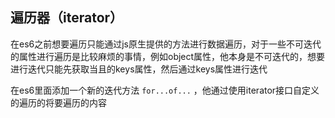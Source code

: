 ## 遍历器（iterator）

在es6之前想要遍历只能通过js原生提供的方法进行数据遍历，对于一些不可迭代的属性进行遍历是比较麻烦的事情，例如object属性，他本身是不可迭代的，想要进行迭代只能先获取当且的keys属性，然后通过keys属性进行迭代

在es6里面添加一个新的迭代方法 `for...of...` ，他通过使用iterator接口自定义的遍历的将要遍历的内容

